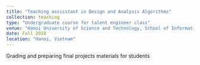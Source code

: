 ```yaml
---
title: "Teaching assisstant in Design and Analysis Algorithms"
collection: teaching
type: "Undergraduate course for talent engineer class"
venue: "Hanoi University of Science and Technology, School of Information and Communication Technology"
date: Fall 2018
location: "Hanoi, Vietnam"
---
```


Grading and preparing final projects materials for students
